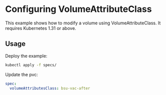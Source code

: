 # Configuring VolumeAttributeClass

This example shows how to modify a volume using VolumeAttributeClass.
It requires Kubernetes 1.31 or above.

## Usage

Deploy the example:
```sh
kubectl apply -f specs/
```

Update the pvc:
```yaml
spec:
  volumeAttributesClass: bsu-vac-after
```

